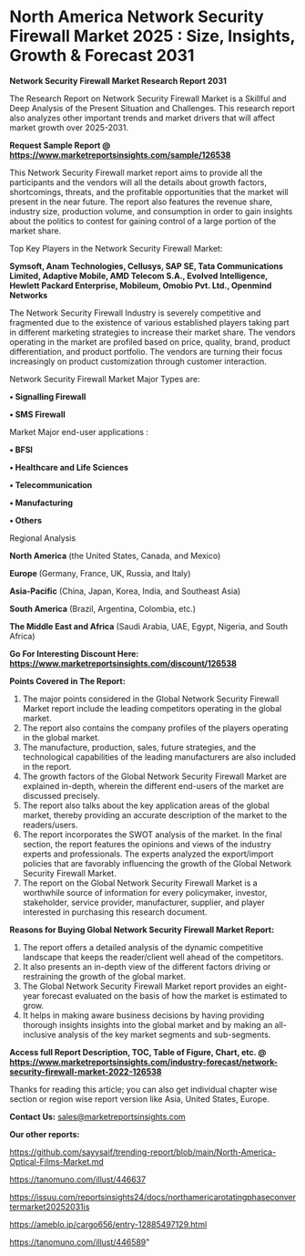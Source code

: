 # North America Network Security Firewall Market 2025 : Size, Insights, Growth & Forecast 2031

<strong>Network Security Firewall Market Research Report 2031</strong>

The Research Report on Network Security Firewall Market is a Skillful and Deep Analysis of the Present Situation and Challenges. This research report also analyzes other important trends and market drivers that will affect market growth over 2025-2031.

<strong>Request Sample Report @ <a href=https://www.marketreportsinsights.com/sample/126538>https://www.marketreportsinsights.com/sample/126538</a></strong>

This Network Security Firewall market report aims to provide all the participants and the vendors will all the details about growth factors, shortcomings, threats, and the profitable opportunities that the market will present in the near future. The report also features the revenue share, industry size, production volume, and consumption in order to gain insights about the politics to contest for gaining control of a large portion of the market share.

Top Key Players in the Network Security Firewall Market:

<strong>Symsoft, Anam Technologies, Cellusys, SAP SE, Tata Communications Limited, Adaptive Mobile, AMD Telecom S.A., Evolved Intelligence, Hewlett Packard Enterprise, Mobileum, Omobio Pvt. Ltd., Openmind Networks</strong>

The Network Security Firewall Industry is severely competitive and fragmented due to the existence of various established players taking part in different marketing strategies to increase their market share. The vendors operating in the market are profiled based on price, quality, brand, product differentiation, and product portfolio. The vendors are turning their focus increasingly on product customization through customer interaction.

Network Security Firewall Market Major Types are:

<strong>• Signalling Firewall

• SMS Firewall</strong>

Market Major end-user applications :

<strong>• BFSI

• Healthcare and Life Sciences

• Telecommunication

• Manufacturing

• Others</strong>

Regional Analysis

</u><strong><b>North America</b></strong> (the United States, Canada, and Mexico)

<strong><b>Europe </b></strong>(Germany, France, UK, Russia, and Italy)

<strong><b>Asia-Pacific</b></strong> (China, Japan, Korea, India, and Southeast Asia)

<strong><b>South America</b></strong> (Brazil, Argentina, Colombia, etc.)

<strong><b>The Middle East and Africa</b></strong> (Saudi Arabia, UAE, Egypt, Nigeria, and South Africa)

<strong>Go For Interesting Discount Here: <a href=https://www.marketreportsinsights.com/discount/126538>https://www.marketreportsinsights.com/discount/126538</a></strong>

<strong>Points Covered in The Report:</strong>
<ol>
  <li>The major points considered in the Global Network Security Firewall Market report include the leading competitors operating in the global market.</li>
  <li>The report also contains the company profiles of the players operating in the global market.</li>
  <li>The manufacture, production, sales, future strategies, and the technological capabilities of the leading manufacturers are also included in the report.</li>
  <li>The growth factors of the Global Network Security Firewall Market are explained in-depth, wherein the different end-users of the market are discussed precisely.</li>
  <li>The report also talks about the key application areas of the global market, thereby providing an accurate description of the market to the readers/users.</li>
  <li>The report incorporates the SWOT analysis of the market. In the final section, the report features the opinions and views of the industry experts and professionals. The experts analyzed the export/import policies that are favorably influencing the growth of the Global Network Security Firewall Market.</li>
  <li>The report on the Global Network Security Firewall Market is a worthwhile source of information for every policymaker, investor, stakeholder, service provider, manufacturer, supplier, and player interested in purchasing this research document.</li>
</ol>
<strong>Reasons for Buying Global Network Security Firewall Market Report:</strong>

<ol>
  <li>The report offers a detailed analysis of the dynamic competitive landscape that keeps the reader/client well ahead of the competitors.</li>
  <li>It also presents an in-depth view of the different factors driving or restraining the growth of the global market.</li>
  <li>The Global Network Security Firewall Market report provides an eight-year forecast evaluated on the basis of how the market is estimated to grow.</li>
  <li>It helps in making aware business decisions by having providing thorough insights insights into the global market and by making an all-inclusive analysis of the key market segments and sub-segments.</li>
</ol>
<strong>Access full Report Description, TOC, Table of Figure, Chart, etc. @ <a href=https://www.marketreportsinsights.com/industry-forecast/network-security-firewall-market-2022-126538>https://www.marketreportsinsights.com/industry-forecast/network-security-firewall-market-2022-126538</a></strong>


Thanks for reading this article; you can also get individual chapter wise section or region wise report version like Asia, United States, Europe.

<strong>Contact Us:</strong>
sales@marketreportsinsights.com

<strong>Our other reports:</strong>

<a href=https://github.com/sayysaif/trending-report/blob/main/North-America-Optical-Films-Market.md>https://github.com/sayysaif/trending-report/blob/main/North-America-Optical-Films-Market.md</a>

<a href=https://tanomuno.com/illust/446637>https://tanomuno.com/illust/446637</a>

<a href=https://issuu.com/reportsinsights24/docs/northamericarotatingphaseconvertermarket20252031is>https://issuu.com/reportsinsights24/docs/northamericarotatingphaseconvertermarket20252031is</a>

<a href=https://ameblo.jp/cargo656/entry-12885497129.html>https://ameblo.jp/cargo656/entry-12885497129.html</a>

<a href=https://tanomuno.com/illust/446589>https://tanomuno.com/illust/446589</a>"
